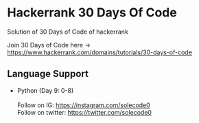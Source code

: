 # Hackerrank 30 Days Of Code
Solution of 30 Days of Code of hackerrank

Join 30 Days of Code here -> https://www.hackerrank.com/domains/tutorials/30-days-of-code
## Language Support
- Python (Day 9: 0-8)
</br></br>
Follow on IG: https://instagram.com/solecode0 </br>
Follow on twitter: https://twitter.com/solecode0
